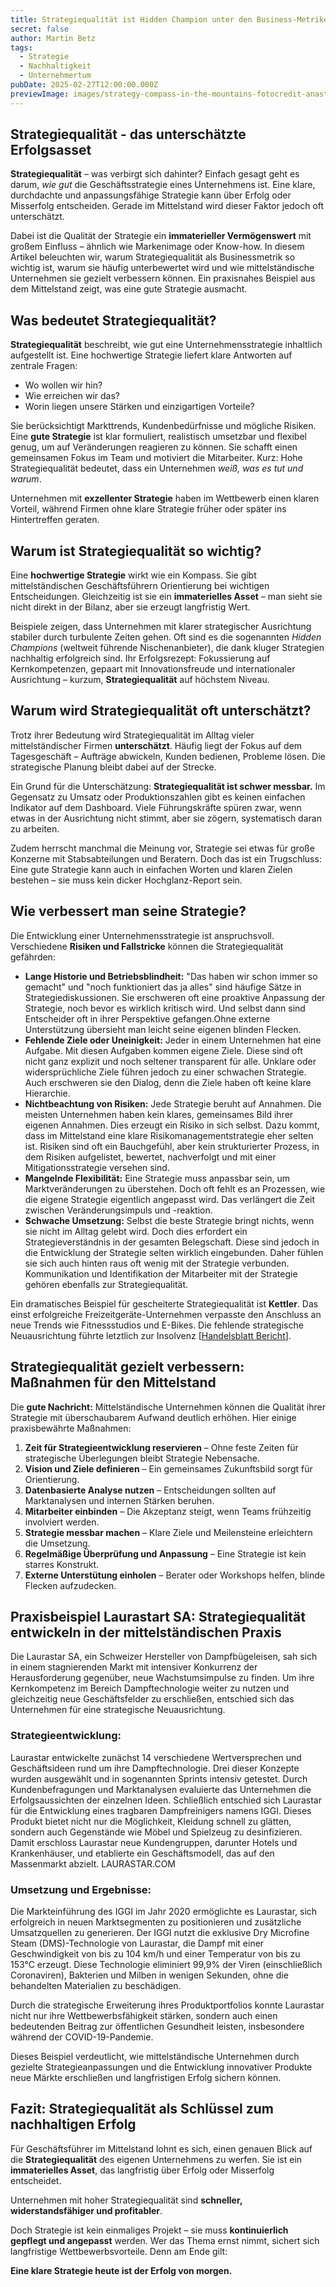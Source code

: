 ```yaml
---
title: Strategiequalität ist Hidden Champion unter den Business-Metriken
secret: false
author: Martin Betz
tags:
  - Strategie
  - Nachhaltigkeit
  - Unternehmertum
pubDate: 2025-02-27T12:00:00.000Z
previewImage: images/strategy-compass-in-the-mountains-fotocredit-anastasia-petrova.jpg
---
```

## Strategiequalität - das unterschätzte  Erfolgsasset

**Strategiequalität** – was verbirgt sich dahinter? Einfach gesagt geht es darum, *wie gut* die Geschäftsstrategie eines Unternehmens ist. Eine klare, durchdachte und anpassungsfähige Strategie kann über Erfolg oder Misserfolg entscheiden. Gerade im Mittelstand wird dieser Faktor jedoch oft unterschätzt. 

Dabei ist die Qualität der Strategie ein **immaterieller Vermögenswert** mit großem Einfluss – ähnlich wie Markenimage oder Know-how. In diesem Artikel beleuchten wir, warum Strategiequalität als Businessmetrik so wichtig ist, warum sie häufig unterbewertet wird und wie mittelständische Unternehmen sie gezielt verbessern können. Ein praxisnahes Beispiel aus dem Mittelstand zeigt, was eine gute Strategie ausmacht.

## Was bedeutet Strategiequalität?

**Strategiequalität** beschreibt, wie gut eine Unternehmensstrategie inhaltlich aufgestellt ist. Eine hochwertige Strategie liefert klare Antworten auf zentrale Fragen:  

* Wo wollen wir hin?  
* Wie erreichen wir das?  
* Worin liegen unsere Stärken und einzigartigen Vorteile?  

Sie berücksichtigt Markttrends, Kundenbedürfnisse und mögliche Risiken. Eine **gute Strategie** ist klar formuliert, realistisch umsetzbar und flexibel genug, um auf Veränderungen reagieren zu können. Sie schafft einen gemeinsamen Fokus im Team und motiviert die Mitarbeiter. Kurz: Hohe Strategiequalität bedeutet, dass ein Unternehmen *weiß, was es tut und warum*.  

Unternehmen mit **exzellenter Strategie** haben im Wettbewerb einen klaren Vorteil, während Firmen ohne klare Strategie früher oder später ins Hintertreffen geraten.

## Warum ist Strategiequalität so wichtig?

Eine **hochwertige Strategie** wirkt wie ein Kompass. Sie gibt mittelständischen Geschäftsführern Orientierung bei wichtigen Entscheidungen. Gleichzeitig ist sie ein **immaterielles Asset** – man sieht sie nicht direkt in der Bilanz, aber sie erzeugt langfristig Wert.  

Beispiele zeigen, dass Unternehmen mit klarer strategischer Ausrichtung stabiler durch turbulente Zeiten gehen. Oft sind es die sogenannten *Hidden Champions* (weltweit führende Nischenanbieter), die dank kluger Strategien nachhaltig erfolgreich sind. Ihr Erfolgsrezept: Fokussierung auf Kernkompetenzen, gepaart mit Innovationsfreude und internationaler Ausrichtung – kurzum, **Strategiequalität** auf höchstem Niveau.

## Warum wird Strategiequalität oft unterschätzt?

Trotz ihrer Bedeutung wird Strategiequalität im Alltag vieler mittelständischer Firmen **unterschätzt**. Häufig liegt der Fokus auf dem Tagesgeschäft – Aufträge abwickeln, Kunden bedienen, Probleme lösen. Die strategische Planung bleibt dabei auf der Strecke.  

Ein Grund für die Unterschätzung: **Strategiequalität ist schwer messbar.** Im Gegensatz zu Umsatz oder Produktionszahlen gibt es keinen einfachen Indikator auf dem Dashboard. Viele Führungskräfte spüren zwar, wenn etwas in der Ausrichtung nicht stimmt, aber sie zögern, systematisch daran zu arbeiten.  

Zudem herrscht manchmal die Meinung vor, Strategie sei etwas für große Konzerne mit Stabsabteilungen und Beratern. Doch das ist ein Trugschluss: Eine gute Strategie kann auch in einfachen Worten und klaren Zielen bestehen – sie muss kein dicker Hochglanz-Report sein.

## Wie verbessert man seine Strategie?

Die Entwicklung einer Unternehmensstrategie ist anspruchsvoll. Verschiedene **Risiken und Fallstricke** können die Strategiequalität gefährden:

* **Lange Historie und Betriebsblindheit:** "Das haben wir schon immer so gemacht" und "noch funktioniert das ja alles" sind häufige Sätze in Strategiediskussionen. Sie erschweren oft eine proaktive Anpassung der Strategie, noch bevor es wirklich kritisch wird. Und selbst dann sind Entscheider oft in ihrer Perspektive gefangen.Ohne externe Unterstützung übersieht man leicht seine eigenen blinden Flecken.  
* **Fehlende Ziele oder Uneinigkeit:**  Jeder in einem Unternehmen hat eine Aufgabe. Mit diesen Aufgaben kommen eigene Ziele. Diese sind oft nicht ganz explizit und noch seltener transparent für alle. Unklare oder widersprüchliche Ziele führen jedoch zu einer schwachen Strategie. Auch erschweren sie den Dialog, denn die Ziele haben oft keine klare Hierarchie. 
* **Nichtbeachtung von Risiken:** Jede Strategie beruht auf Annahmen. Die meisten Unternehmen haben kein klares, gemeinsames Bild ihrer eigenen Annahmen. Dies erzeugt ein Risiko in sich selbst. Dazu kommt, dass im Mittelstand eine klare Risikomanagementstrategie eher selten ist. Risiken sind oft ein Bauchgefühl, aber kein strukturierter Prozess, in dem Risiken aufgelistet, bewertet, nachverfolgt und mit einer Mitigationsstrategie versehen sind. 
* **Mangelnde Flexibilität:** Eine Strategie muss anpassbar sein, um Marktveränderungen zu überstehen. Doch oft fehlt es an Prozessen, wie die eigene Strategie eigentlich angepasst wird. Das verlängert die Zeit zwischen Veränderungsimpuls und -reaktion.   
* **Schwache Umsetzung:** Selbst die beste Strategie bringt nichts, wenn sie nicht im Alltag gelebt wird. Doch dies erfordert ein Strategieverständnis in der gesamten Belegschaft. Diese sind jedoch in die Entwicklung der Strategie selten wirklich eingebunden. Daher fühlen sie sich auch hinten raus oft wenig mit der Strategie verbunden. Kommunikation und Identifikation der Mitarbeiter mit der Strategie gehören ebenfalls zur Strategiequalität.  

Ein dramatisches Beispiel für gescheiterte Strategiequalität ist **Kettler**. Das einst erfolgreiche Freizeitgeräte-Unternehmen verpasste den Anschluss an neue Trends wie Fitnessstudios und E-Bikes. Die fehlende strategische Neuausrichtung führte letztlich zur Insolvenz [[Handelsblatt Bericht](https://www.handelsblatt.com/unternehmen/handel-konsumgueter/tradition-kultmarken-mussten-trotz-guter-vergangenheit-insolvenz-anmelden/100110095.html)].

## Strategiequalität gezielt verbessern: Maßnahmen für den Mittelstand

Die **gute Nachricht:** Mittelständische Unternehmen können die Qualität ihrer Strategie mit überschaubarem Aufwand deutlich erhöhen. Hier einige praxisbewährte Maßnahmen:  

1. **Zeit für Strategieentwicklung reservieren** – Ohne feste Zeiten für strategische Überlegungen bleibt Strategie Nebensache.  
2. **Vision und Ziele definieren** – Ein gemeinsames Zukunftsbild sorgt für Orientierung.  
3. **Datenbasierte Analyse nutzen** – Entscheidungen sollten auf Marktanalysen und internen Stärken beruhen.  
4. **Mitarbeiter einbinden** – Die Akzeptanz steigt, wenn Teams frühzeitig involviert werden.  
5. **Strategie messbar machen** – Klare Ziele und Meilensteine erleichtern die Umsetzung.  
6. **Regelmäßige Überprüfung und Anpassung** – Eine Strategie ist kein starres Konstrukt.  
7. **Externe Unterstütung einholen** – Berater oder Workshops helfen, blinde Flecken aufzudecken.  

## Praxisbeispiel Laurastart SA: Strategiequalität entwickeln in der mittelständischen Praxis

Die Laurastar SA, ein Schweizer Hersteller von Dampfbügeleisen, sah sich in einem stagnierenden Markt mit intensiver Konkurrenz der Herausforderung gegenüber, neue Wachstumsimpulse zu finden. Um ihre Kernkompetenz im Bereich Dampftechnologie weiter zu nutzen und gleichzeitig neue Geschäftsfelder zu erschließen, entschied sich das Unternehmen für eine strategische Neuausrichtung.

### Strategieentwicklung:

Laurastar entwickelte zunächst 14 verschiedene Wertversprechen und Geschäftsideen rund um ihre Dampftechnologie. Drei dieser Konzepte wurden ausgewählt und in sogenannten Sprints intensiv getestet. Durch Kundenbefragungen und Marktanalysen evaluierte das Unternehmen die Erfolgsaussichten der einzelnen Ideen. Schließlich entschied sich Laurastar für die Entwicklung eines tragbaren Dampfreinigers namens IGGI. Dieses Produkt bietet nicht nur die Möglichkeit, Kleidung schnell zu glätten, sondern auch Gegenstände wie Möbel und Spielzeug zu desinfizieren. Damit erschloss Laurastar neue Kundengruppen, darunter Hotels und Krankenhäuser, und etablierte ein Geschäftsmodell, das auf den Massenmarkt abzielt. 
LAURASTAR.COM

### Umsetzung und Ergebnisse:

Die Markteinführung des IGGI im Jahr 2020 ermöglichte es Laurastar, sich erfolgreich in neuen Marktsegmenten zu positionieren und zusätzliche Umsatzquellen zu generieren. Der IGGI nutzt die exklusive Dry Microfine Steam (DMS)-Technologie von Laurastar, die Dampf mit einer Geschwindigkeit von bis zu 104 km/h und einer Temperatur von bis zu 153°C erzeugt. Diese Technologie eliminiert 99,9% der Viren (einschließlich Coronaviren), Bakterien und Milben in wenigen Sekunden, ohne die behandelten Materialien zu beschädigen. 

Durch die strategische Erweiterung ihres Produktportfolios konnte Laurastar nicht nur ihre Wettbewerbsfähigkeit stärken, sondern auch einen bedeutenden Beitrag zur öffentlichen Gesundheit leisten, insbesondere während der COVID-19-Pandemie. 

Dieses Beispiel verdeutlicht, wie mittelständische Unternehmen durch gezielte Strategieanpassungen und die Entwicklung innovativer Produkte neue Märkte erschließen und langfristigen Erfolg sichern können.

## Fazit: Strategiequalität als Schlüssel zum nachhaltigen Erfolg

Für Geschäftsführer im Mittelstand lohnt es sich, einen genauen Blick auf die **Strategiequalität** des eigenen Unternehmens zu werfen. Sie ist ein **immaterielles Asset**, das langfristig über Erfolg oder Misserfolg entscheidet.  

Unternehmen mit hoher Strategiequalität sind **schneller, widerstandsfähiger und profitabler**. 

Doch Strategie ist kein einmaliges Projekt – sie muss **kontinuierlich gepflegt und angepasst** werden. Wer das Thema ernst nimmt, sichert sich langfristige Wettbewerbsvorteile. Denn am Ende gilt:  

**Eine klare Strategie heute ist der Erfolg von morgen.**
